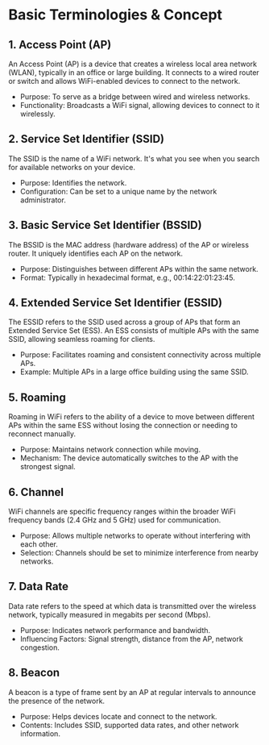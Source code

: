 # Basic Terminologies & Concept 
## 1. Access Point (AP)
An Access Point (AP) is a device that creates a wireless local area network (WLAN), typically in an office or large building. It connects to a wired router or switch and allows WiFi-enabled devices to connect to the network.
  * Purpose: To serve as a bridge between wired and wireless networks.
  * Functionality: Broadcasts a WiFi signal, allowing devices to connect to it wirelessly.
## 2. Service Set Identifier (SSID)
The SSID is the name of a WiFi network. It's what you see when you search for available networks on your device.
  * Purpose: Identifies the network.
  * Configuration: Can be set to a unique name by the network administrator.
## 3. Basic Service Set Identifier (BSSID)
The BSSID is the MAC address (hardware address) of the AP or wireless router. It uniquely identifies each AP on the network.
  * Purpose: Distinguishes between different APs within the same network.
  * Format: Typically in hexadecimal format, e.g., 00:14:22:01:23:45.
## 4. Extended Service Set Identifier (ESSID)
The ESSID refers to the SSID used across a group of APs that form an Extended Service Set (ESS). An ESS consists of multiple APs with the same SSID, allowing seamless roaming for clients.
  * Purpose: Facilitates roaming and consistent connectivity across multiple APs.
  * Example: Multiple APs in a large office building using the same SSID.
## 5. Roaming
Roaming in WiFi refers to the ability of a device to move between different APs within the same ESS without losing the connection or needing to reconnect manually.
  * Purpose: Maintains network connection while moving.
  * Mechanism: The device automatically switches to the AP with the strongest signal.
## 6. Channel
WiFi channels are specific frequency ranges within the broader WiFi frequency bands (2.4 GHz and 5 GHz) used for communication.
  * Purpose: Allows multiple networks to operate without interfering with each other.
  * Selection: Channels should be set to minimize interference from nearby networks.
## 7. Data Rate 
Data rate refers to the speed at which data is transmitted over the wireless network, typically measured in megabits per second (Mbps).
  * Purpose: Indicates network performance and bandwidth.
  * Influencing Factors: Signal strength, distance from the AP, network congestion.
## 8. Beacon 
A beacon is a type of frame sent by an AP at regular intervals to announce the presence of the network.
  * Purpose: Helps devices locate and connect to the network.
  * Contents: Includes SSID, supported data rates, and other network information.
